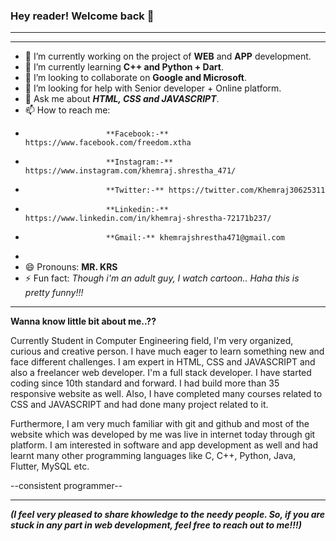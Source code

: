### Hey reader! Welcome back 👋

<hr>
<hr>


- 🔭 I’m currently working on the project of **WEB** and **APP** development. 
- 🌱 I’m currently learning **C++ and Python + Dart**.
- 👯 I’m looking to collaborate on **Google and Microsoft**.
- 🤔 I’m looking for help with Senior developer + Online platform.
- 💬 Ask me about ***HTML, CSS and JAVASCRIPT***.
- 📫 How to reach me: 
-                       **Facebook:-** https://www.facebook.com/freedom.xtha
-                       **Instagram:-** https://www.instagram.com/khemraj.shrestha_471/
-                       **Twitter:-** https://twitter.com/Khemraj30625311
-                       **Linkedin:-** https://www.linkedin.com/in/khemraj-shrestha-72171b237/
-                       **Gmail:-** khemrajshrestha471@gmail.com
-               
- 😄 Pronouns: **MR. KRS**
- ⚡ Fun fact: _Though i'm an adult guy, I watch cartoon.. Haha this is pretty funny!!!_

<hr>

**Wanna know little bit about me..??**

Currently Student in Computer Engineering field, I'm very organized, curious and creative person. I have much eager to learn something new and face different challenges. I am expert in HTML, CSS and JAVASCRIPT and also a freelancer web developer. I'm a full stack developer. I have started coding since 10th standard and forward. I had build more than 35 responsive website as well. Also, I have completed many courses related to CSS and JAVASCRIPT and had done many project related to it.

 Furthermore, I am very much familiar with git and github and most of the website which was developed by me was live in internet today through git platform. I am interested in software and app development as well and had learnt many other programming languages like C, C++, Python, Java, Flutter, MySQL etc. 

--consistent programmer--

<hr>

***(I feel very pleased to share khowledge to the needy people. So, if you are stuck in any part in web development, feel free to reach out to me!!!)***
